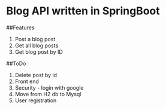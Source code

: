 # Blog API written in SpringBoot
##Features
1. Post a blog post
2. Get all blog posts
3. Get blog post by ID

##ToDo
1. Delete post by id
2. Front end
3. Security - login with google
4. Move from H2 db to Mysql
5. User registration
